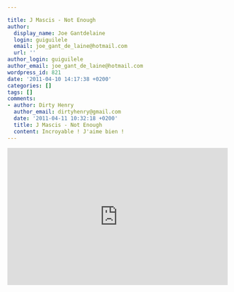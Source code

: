 ```yaml
---

title: J Mascis - Not Enough
author:
  display_name: Joe Gantdelaine
  login: guiguilele
  email: joe_gant_de_laine@hotmail.com
  url: ''
author_login: guiguilele
author_email: joe_gant_de_laine@hotmail.com
wordpress_id: 821
date: '2011-04-10 14:17:38 +0200'
categories: []
tags: []
comments:
- author: Dirty Henry
  author_email: dirtyhenry@gmail.com
  date: '2011-04-11 10:32:18 +0200'
  title: J Mascis - Not Enough
  content: Incroyable ! J'aime bien !
---
```

<iframe title="YouTube video player" width="500" height="311" src="http://www.youtube.com/embed/aqqH16oePQg" frameborder="0" allowfullscreen></iframe>
